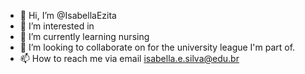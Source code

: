 - 👋 Hi, I’m @IsabellaEzita
- 👀 I’m interested in 
- 🌱 I’m currently learning nursing
- 💞️ I’m looking to collaborate on for the university league I'm part of.
- 📫 How to reach me via email isabella.e.silva@edu.br

<!---
IsabellaEzita/IsabellaEzita is a ✨ special ✨ repository because its `README.md` (this file) appears on your GitHub profile.
You can click the Preview link to take a look at your changes.
--->
